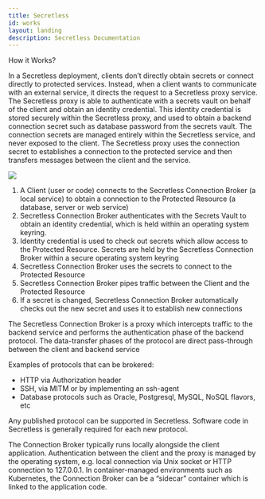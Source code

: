 ```yaml
---
title: Secretless
id: works
layout: landing
description: Secretless Documentation
---
```

<div id="docs-works">
  <div class="row">
    <p class="card-heading">How it Works?</p>
    <div class="col-md-8">
      <p>In a Secretless deployment, clients don’t directly obtain secrets or connect directly to protected services. Instead, when a client wants to communicate with an external service, it directs the request to a Secretless proxy service. The Secretless proxy is able to authenticate with a secrets vault on behalf of the client and obtain an identity credential. This identity credential is stored securely within the Secretless proxy, and used to obtain a backend connection secret such as database password from the secrets vault. The connection secrets are managed entirely within the Secretless service, and never exposed to the client. The Secretless proxy uses the connection secret to establishes a connection to the protected service and then transfers messages between the client and the service.</p>
    </div>
    <div class="col-md-4">
      <img class="introduction-img" src="/img/secretlessbrokerwhite.png">
    </div>
  </div>
  <ol>
    <li>A Client (user or code) connects to the Secretless Connection Broker (a local service) to obtain a connection to the Protected Resource (a database, server or web service)</li>
    <li>Secretless Connection Broker authenticates with the Secrets Vault to obtain an identity credential, which is held within an operating system keyring.</li>
    <li>Identity credential is used to check out secrets which allow access to the Protected Resource. Secrets are held by the Secretless Connection Broker within a secure operating system keyring</li>
    <li>Secretless Connection Broker uses the secrets to connect to the Protected Resource</li>
    <li>Secretless Connection Broker pipes traffic between the Client and the Protected Resource</li>
    <li>If a secret is changed, Secretless Connection Broker automatically checks out the new secret and uses it to establish new connections</li>
  </ol>
  <p>The Secretless Connection Broker is a proxy which intercepts traffic to the backend service and performs the authentication phase of the backend protocol. The data-transfer phases of the protocol are direct pass-through between the client and backend service</p>
  <p class="card-documentation-heading">Examples of protocols that can be brokered:</p>
  <ul>
    <li>HTTP via Authorization header</li>
    <li>SSH, via MITM or by implementing an ssh-agent</li>
    <li>Database protocols such as Oracle, Postgresql, MySQL, NoSQL flavors, etc</li>
  </ul>
  <p>Any published protocol can be supported in Secretless. Software code in Secretless is generally required for each new protocol.</p>
  <p>The Connection Broker typically runs locally alongside the client application. Authentication between the client and the proxy is managed by the operating system, e.g. local connection via Unix socket or HTTP connection to 127.0.0.1.  In container-managed environments such as Kubernetes, the Connection Broker can be a “sidecar” container which is linked to the application code.</p>
</div>

